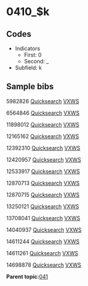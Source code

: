 # 0410\_$k

## Codes

-   Indicators
    -   First: 0
    -   Second: \_
-   Subfield: k

## Sample bibs

5982826 [Quicksearch](https://search.library.yale.edu/catalog/5982826) [VXWS](http://prodorbis.library.yale.edu:7014/vxws/GetHoldingsService?bibId=5982826)

6564846 [Quicksearch](https://search.library.yale.edu/catalog/6564846) [VXWS](http://prodorbis.library.yale.edu:7014/vxws/GetHoldingsService?bibId=6564846)

11898012 [Quicksearch](https://search.library.yale.edu/catalog/11898012) [VXWS](http://prodorbis.library.yale.edu:7014/vxws/GetHoldingsService?bibId=11898012)

12165162 [Quicksearch](https://search.library.yale.edu/catalog/12165162) [VXWS](http://prodorbis.library.yale.edu:7014/vxws/GetHoldingsService?bibId=12165162)

12392310 [Quicksearch](https://search.library.yale.edu/catalog/12392310) [VXWS](http://prodorbis.library.yale.edu:7014/vxws/GetHoldingsService?bibId=12392310)

12420957 [Quicksearch](https://search.library.yale.edu/catalog/12420957) [VXWS](http://prodorbis.library.yale.edu:7014/vxws/GetHoldingsService?bibId=12420957)

12533917 [Quicksearch](https://search.library.yale.edu/catalog/12533917) [VXWS](http://prodorbis.library.yale.edu:7014/vxws/GetHoldingsService?bibId=12533917)

12870713 [Quicksearch](https://search.library.yale.edu/catalog/12870713) [VXWS](http://prodorbis.library.yale.edu:7014/vxws/GetHoldingsService?bibId=12870713)

12870715 [Quicksearch](https://search.library.yale.edu/catalog/12870715) [VXWS](http://prodorbis.library.yale.edu:7014/vxws/GetHoldingsService?bibId=12870715)

13250121 [Quicksearch](https://search.library.yale.edu/catalog/13250121) [VXWS](http://prodorbis.library.yale.edu:7014/vxws/GetHoldingsService?bibId=13250121)

13708041 [Quicksearch](https://search.library.yale.edu/catalog/13708041) [VXWS](http://prodorbis.library.yale.edu:7014/vxws/GetHoldingsService?bibId=13708041)

14040937 [Quicksearch](https://search.library.yale.edu/catalog/14040937) [VXWS](http://prodorbis.library.yale.edu:7014/vxws/GetHoldingsService?bibId=14040937)

14611244 [Quicksearch](https://search.library.yale.edu/catalog/14611244) [VXWS](http://prodorbis.library.yale.edu:7014/vxws/GetHoldingsService?bibId=14611244)

14611261 [Quicksearch](https://search.library.yale.edu/catalog/14611261) [VXWS](http://prodorbis.library.yale.edu:7014/vxws/GetHoldingsService?bibId=14611261)

14698878 [Quicksearch](https://search.library.yale.edu/catalog/14698878) [VXWS](http://prodorbis.library.yale.edu:7014/vxws/GetHoldingsService?bibId=14698878)

**Parent topic:**[041](../../tags/041/041.md)

